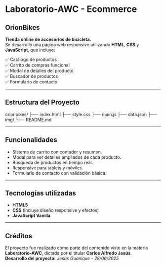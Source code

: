 # Laboratorio-AWC - Ecommerce

## OrionBikes

**Tienda online de accesorios de bicicleta.**  
Se desarrolló una página web responsive utilizando **HTML**, **CSS** y **JavaScript**, que incluye:

✅ Catálogo de productos  
✅ Carrito de compras funcional  
✅ Modal de detalles del producto  
✅ Buscador de productos  
✅ Formulario de contacto  

---

## Estructura del Proyecto

orionbikes/
├── index.html
├── style.css
├── main.js
├── data.json
├── img/
└── README.md



---

## Funcionalidades

- Sistema de carrito con contador y resumen.
- Modal para ver detalles ampliados de cada producto.
- Búsqueda de productos en tiempo real.
- Responsive para tablets y móviles.
- Formulario de contacto con validación básica.

---

## Tecnologías utilizadas

- **HTML5**
- **CSS** (incluye diseño responsive y efectos)
- **JavaScript Vanilla**

---

## Créditos

El proyecto fue realizado como parte del contenido visto en la materia **Laboratorio-AWC**, dictada por el titular **Carlos Alfredo Jesús**.  
**Desarrollo del proyecto:** *Jesús Guanique - 28/06/2025*
